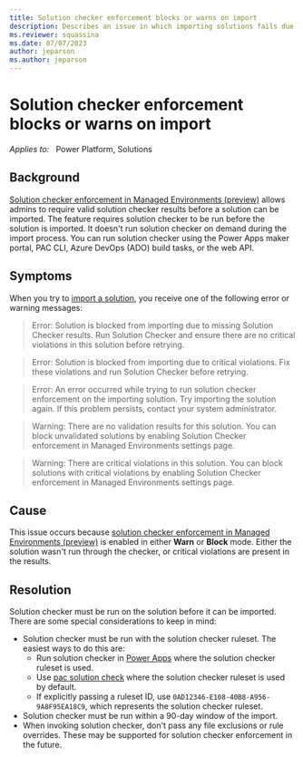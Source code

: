 ```yaml
---
title: Solution checker enforcement blocks or warns on import
description: Describes an issue in which importing solutions fails due to solution checker enforcement and provides resolutions and workarounds.
ms.reviewer: squassina
ms.date: 07/07/2023
author: jeparson
ms.author: jeparson
---
```


# Solution checker enforcement blocks or warns on import

_Applies to:_ &nbsp; Power Platform, Solutions

## Background

[Solution checker enforcement in Managed Environments (preview)](/power-platform/admin/managed-environment-solution-checker) allows admins to require valid solution checker results before a solution can be imported. The feature requires solution checker to be run before the solution is imported. It doesn't run solution checker on demand during the import process. You can run solution checker using the Power Apps maker portal, PAC CLI, Azure DevOps (ADO) build tasks, or the web API.

## Symptoms

When you try to [import a solution](/powerapps/maker/data-platform/import-update-export-solutions), you receive one of the following error or warning messages:

> Error: Solution is blocked from importing due to missing Solution Checker results. Run Solution Checker and ensure there are no critical violations in this solution before retrying.

> Error: Solution is blocked from importing due to critical violations. Fix these violations and run Solution Checker before retrying.

> Error: An error occurred while trying to run solution checker enforcement on the importing solution. Try importing the solution again. If this problem persists, contact your system administrator.

> Warning: There are no validation results for this solution. You can block unvalidated solutions by enabling Solution Checker enforcement in Managed Environments settings page.

> Warning: There are critical violations in this solution. You can block solutions with critical violations by enabling Solution Checker enforcement in Managed Environments settings page.

## Cause

This issue occurs because [solution checker enforcement in Managed Environments (preview)](/power-platform/admin/managed-environment-solution-checker) is enabled in either **Warn** or **Block** mode. Either the solution wasn't run through the checker, or critical violations are present in the results.

## Resolution

Solution checker must be run on the solution before it can be imported. There are some special considerations to keep in mind:

- Solution checker must be run with the solution checker ruleset. The easiest ways to do this are:
  - Run solution checker in [Power Apps](/power-apps/maker/data-platform/use-powerapps-checker) where the solution checker ruleset is used.
  - Use [pac solution check](/power-platform/developer/cli/reference/solution#pac-solution-check) where the solution checker ruleset is used by default.
  - If explicitly passing a ruleset ID, use `0AD12346-E108-40B8-A956-9A8F95EA18C9`, which represents the solution checker ruleset.
- Solution checker must be run within a 90-day window of the import.
- When invoking solution checker, don't pass any file exclusions or rule overrides. These may be supported for solution checker enforcement in the future.
